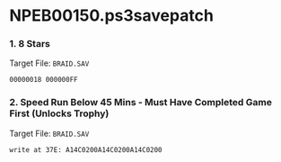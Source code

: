 # NPEB00150.ps3savepatch

### 1. 8 Stars

Target File: `BRAID.SAV`

```
00000018 000000FF
```

### 2. Speed Run Below 45 Mins - Must Have Completed Game First (Unlocks Trophy)

Target File: `BRAID.SAV`

```
write at 37E: A14C0200A14C0200A14C0200
```

